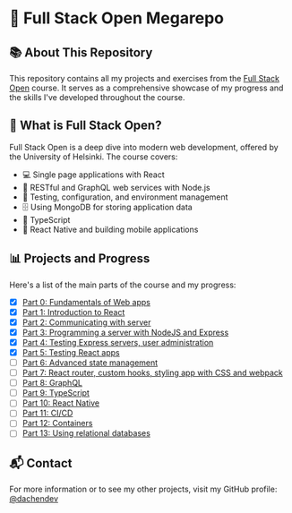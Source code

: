 # 🚀 Full Stack Open Megarepo

## 📚 About This Repository

This repository contains all my projects and exercises from the [Full Stack Open](https://fullstackopen.com/) course. It serves as a comprehensive showcase of my progress and the skills I've developed throughout the course.

## 🌟 What is Full Stack Open?

Full Stack Open is a deep dive into modern web development, offered by the University of Helsinki. The course covers:

- 💻 Single page applications with React
- 🔧 RESTful and GraphQL web services with Node.js
- 🧪 Testing, configuration, and environment management
- 🗄️ Using MongoDB for storing application data
- 📘 TypeScript
- 📱 React Native and building mobile applications

## 📊 Projects and Progress

Here's a list of the main parts of the course and my progress:

- [x] [Part 0: Fundamentals of Web apps](./part0)
- [x] [Part 1: Introduction to React](./part1)
- [x] [Part 2: Communicating with server](./part2)
- [x] [Part 3: Programming a server with NodeJS and Express](./part3)
- [x] [Part 4: Testing Express servers, user administration](./part4)
- [x] [Part 5: Testing React apps](./part5)
- [ ] [Part 6: Advanced state management](./part6)
- [ ] [Part 7: React router, custom hooks, styling app with CSS and webpack](./part7)
- [ ] [Part 8: GraphQL](./part8)
- [ ] [Part 9: TypeScript](./part9)
- [ ] [Part 10: React Native](./part10)
- [ ] [Part 11: CI/CD](./part11)
- [ ] [Part 12: Containers](./part12)
- [ ] [Part 13: Using relational databases](./part13)

## 📬 Contact

For more information or to see my other projects, visit my GitHub profile:
[@dachendev](https://github.com/dachendev)